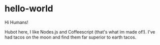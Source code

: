 # hello-world

Hi Humans!

Hubot here, I like Nodes.js and Coffeescript (that's what im made of!).
I've had tacos on the moon and find them far superior to earth tacos.
